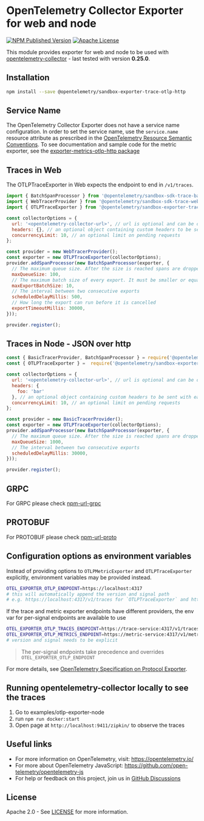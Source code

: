 # OpenTelemetry Collector Exporter for web and node

[![NPM Published Version][npm-img]][npm-url]
[![Apache License][license-image]][license-image]

This module provides exporter for web and node to be used with [opentelemetry-collector][opentelemetry-collector-url] - last tested with version **0.25.0**.

## Installation

```bash
npm install --save @opentelemetry/sandbox-exporter-trace-otlp-http
```

## Service Name

The OpenTelemetry Collector Exporter does not have a service name configuration.
In order to set the service name, use the `service.name` resource attribute as prescribed in the [OpenTelemetry Resource Semantic Conventions][semconv-resource-service-name].
To see documentation and sample code for the metric exporter, see the [exporter-metrics-otlp-http package][metrics-exporter-url]

## Traces in Web

The OTLPTraceExporter in Web expects the endpoint to end in `/v1/traces`.

```js
import { BatchSpanProcessor } from '@opentelemetry/sandbox-sdk-trace-base';
import { WebTracerProvider } from '@opentelemetry/sandbox-sdk-trace-web';
import { OTLPTraceExporter } from '@opentelemetry/sandbox-exporter-trace-otlp-http';

const collectorOptions = {
  url: '<opentelemetry-collector-url>', // url is optional and can be omitted - default is http://localhost:55681/v1/traces
  headers: {}, // an optional object containing custom headers to be sent with each request
  concurrencyLimit: 10, // an optional limit on pending requests
};

const provider = new WebTracerProvider();
const exporter = new OTLPTraceExporter(collectorOptions);
provider.addSpanProcessor(new BatchSpanProcessor(exporter, {
  // The maximum queue size. After the size is reached spans are dropped.
  maxQueueSize: 100,
  // The maximum batch size of every export. It must be smaller or equal to maxQueueSize.
  maxExportBatchSize: 10,
  // The interval between two consecutive exports
  scheduledDelayMillis: 500,
  // How long the export can run before it is cancelled
  exportTimeoutMillis: 30000,
}));

provider.register();

```

## Traces in Node - JSON over http

```js
const { BasicTracerProvider, BatchSpanProcessor } = require('@opentelemetry/sandbox-sdk-trace-base');
const { OTLPTraceExporter } =  require('@opentelemetry/sandbox-exporter-trace-otlp-http');

const collectorOptions = {
  url: '<opentelemetry-collector-url>', // url is optional and can be omitted - default is http://localhost:55681/v1/traces
  headers: {
    foo: 'bar'
  }, // an optional object containing custom headers to be sent with each request will only work with http
  concurrencyLimit: 10, // an optional limit on pending requests
};

const provider = new BasicTracerProvider();
const exporter = new OTLPTraceExporter(collectorOptions);
provider.addSpanProcessor(new BatchSpanProcessor(exporter, {
  // The maximum queue size. After the size is reached spans are dropped.
  maxQueueSize: 1000,
  // The interval between two consecutive exports
  scheduledDelayMillis: 30000,
}));

provider.register();

```

## GRPC

For GRPC please check [npm-url-grpc]

## PROTOBUF

For PROTOBUF please check [npm-url-proto]

## Configuration options as environment variables

Instead of providing options to `OTLPMetricExporter` and `OTLPTraceExporter` explicitly, environment variables may be provided instead.

```sh
OTEL_EXPORTER_OTLP_ENDPOINT=https://localhost:4317
# this will automatically append the version and signal path
# e.g. https://localhost:4317/v1/traces for `OTLPTraceExporter` and https://localhost:4317/v1/metrics for `OTLPMetricExporter`
```

If the trace and metric exporter endpoints have different providers, the env var for per-signal endpoints are available to use

```sh
OTEL_EXPORTER_OTLP_TRACES_ENDPOINT=https://trace-service:4317/v1/traces
OTEL_EXPORTER_OTLP_METRICS_ENDPOINT=https://metric-service:4317/v1/metrics
# version and signal needs to be explicit
```

> The per-signal endpoints take precedence and overrides `OTEL_EXPORTER_OTLP_ENDPOINT`

For more details, see [OpenTelemetry Specification on Protocol Exporter][opentelemetry-spec-protocol-exporter].

## Running opentelemetry-collector locally to see the traces

1. Go to examples/otlp-exporter-node
2. run `npm run docker:start`
3. Open page at `http://localhost:9411/zipkin/` to observe the traces

## Useful links

- For more information on OpenTelemetry, visit: <https://opentelemetry.io/>
- For more about OpenTelemetry JavaScript: <https://github.com/open-telemetry/opentelemetry-js>
- For help or feedback on this project, join us in [GitHub Discussions][discussions-url]

## License

Apache 2.0 - See [LICENSE][license-url] for more information.

[discussions-url]: https://github.com/open-telemetry/opentelemetry-js/discussions
[license-url]: https://github.com/open-telemetry/opentelemetry-js/blob/main/LICENSE
[license-image]: https://img.shields.io/badge/license-Apache_2.0-green.svg?style=flat
[npm-url]: https://www.npmjs.com/package/@opentelemetry/sandbox-exporter-trace-otlp-http
[npm-url-grpc]: https://www.npmjs.com/package/@opentelemetry/sandbox-exporter-trace-otlp-grpc
[npm-url-proto]: https://www.npmjs.com/package/@opentelemetry/sandbox-exporter-trace-otlp-proto
[npm-img]: https://badge.fury.io/js/%40opentelemetry%2Fexporter-trace-otlp-http.svg
[opentelemetry-collector-url]: https://github.com/open-telemetry/opentelemetry-collector
[opentelemetry-spec-protocol-exporter]: https://github.com/open-telemetry/opentelemetry-specification/blob/main/specification/protocol/exporter.md#configuration-options
[semconv-resource-service-name]: https://github.com/open-telemetry/opentelemetry-specification/blob/main/specification/resource/semantic_conventions/README.md#service
[metrics-exporter-url]: https://github.com/open-telemetry/opentelemetry-js/tree/main/experimental/packages/opentelemetry-exporter-metrics-otlp-http

